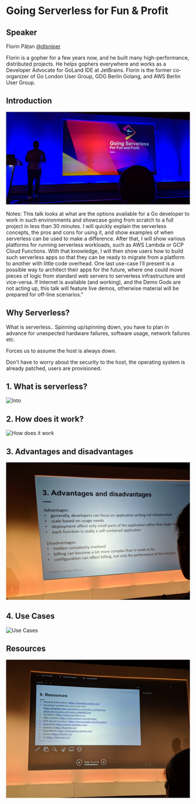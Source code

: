 # Going Serverless for Fun & Profit
<!-- .slide: data-background="./up-next.jpg" -->

## Speaker

Florin Pățan [@dlsniper](https://twitter.com/dlsniper)

Florin is a gopher for a few years now, and he built many high-performance, distributed projects. He helps gophers everywhere and works as a Developer Advocate for GoLand IDE at JetBrains. Florin is the former co-organizer of Go London User Group, GDG Berlin Golang, and AWS Berlin User Group.

## Introduction

![Into](./intro.jpg)

Notes: This talk looks at what are the options available for a Go developer to work in such environments and showcase going from scratch to a full project in less than 30 minutes. I will quickly explain the serverless concepts, the pros and cons for using it, and show examples of when serverless can be used to make a difference. After that, I will show various platforms for running serverless workloads, such as AWS Lambda or GCP Cloud Functions. With that knowledge, I will then show users how to build such serverless apps so that they can be ready to migrate from a platform to another with little code overhead. One last use-case I’ll present is a possible way to architect their apps for the future, where one could move pieces of logic from standard web servers to serverless infrastructure and vice-versa. If Internet is available (and working), and the Demo Gods are not acting up, this talk will feature live demos, otherwise material will be prepared for off-line scenarios."

## Why Serverless?

What is serverless.. Spinning up/spinning down, you have to plan in advance for unexpected hardware failures, software usage, network failures etc.

Forces us to assume the host is always down.

Don't have to worry about the security to the host, the operating system is already patched, users are provisioned. 

## 1. What is serverless?

![Into](./what-is-serverless.jpg)

## 2. How does it work?

![How does it work](./how-does-it-work.jpg)

## 3. Advantages and disadvantages

![Advantages and disadvantages](./advantages-and-disadvantages.jpg)

## 4. Use Cases

![Use Cases](./use-cases.jpg)

## Resources

![Resources](./resources.jpg)
